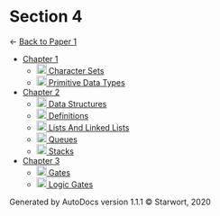 <style>img{height:18px;margin-bottom:-3px}</style>
# Section 4

← [Back to Paper 1](..)

- [Chapter 1](chapter_1/index.html)
  - [![MD file](https://img.icons8.com/windows/512/4a90e2/regular-document.png) Character Sets](chapter_1/character_sets.html)
  - [![MD file](https://img.icons8.com/windows/512/4a90e2/regular-document.png) Primitive Data Types](chapter_1/primitive_data_types.html)
- [Chapter 2](chapter_2/index.html)
  - [![MD file](https://img.icons8.com/windows/512/4a90e2/regular-document.png) Data Structures](chapter_2/data_structures.html)
  - [![MD file](https://img.icons8.com/windows/512/4a90e2/regular-document.png) Definitions](chapter_2/definitions.html)
  - [![MD file](https://img.icons8.com/windows/512/4a90e2/regular-document.png) Lists And Linked Lists](chapter_2/lists_and_linked_lists.html)
  - [![MD file](https://img.icons8.com/windows/512/4a90e2/regular-document.png) Queues](chapter_2/queues.html)
  - [![MD file](https://img.icons8.com/windows/512/4a90e2/regular-document.png) Stacks](chapter_2/stacks.html)
- [Chapter 3](chapter_3/index.html)
  - [![PNG file](https://img.icons8.com/windows/512/4a90e2/image-document.png) Gates](chapter_3/gates.png)
  - [![MD file](https://img.icons8.com/windows/512/4a90e2/regular-document.png) Logic Gates](chapter_3/logic_gates.html)

Generated by AutoDocs version 1.1.1 © Starwort, 2020
